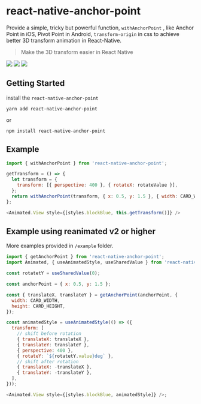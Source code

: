 # react-native-anchor-point


Provide a simple, tricky but powerful function, `withAnchorPoint` , like Anchor Point in iOS, Pivot Point in Android, `transform-origin` in css to achieve better 3D transform animation in React-Native.

> Make the 3D transform easier in React Native

![](./res/rotateZ.gif)
![](./res/rotateXY.gif)
![](./res/rotate.gif)

## Getting Started

install the `react-native-anchor-point`

```
yarn add react-native-anchor-point
```
or
```
npm install react-native-anchor-point
```

## Example

```javascript
import { withAnchorPoint } from 'react-native-anchor-point';

getTransform = () => {
  let transform = {
    transform: [{ perspective: 400 }, { rotateX: rotateValue }],
  };
  return withAnchorPoint(transform, { x: 0.5, y: 1.5 }, { width: CARD_WIDTH, height: CARD_HEIGHT });
};

<Animated.View style={[styles.blockBlue, this.getTransform()]} />
```

## Example using reanimated v2 or higher

More examples provided in `/example` folder.

```javascript
import { getAnchorPoint } from 'react-native-anchor-point';
import Animated, { useAnimatedStyle, useSharedValue } from 'react-native-reanimated';

const rotatetY = useSharedValue(0);

const anchorPoint = { x: 0.5, y: 1.5 };

const { translateX, translateY } = getAnchorPoint(anchorPoint, {
  width: CARD_WIDTH,
  height: CARD_HEIGHT,
});

const animatedStyle = useAnimatedStyle(() => ({
  transform: [
    // shift before rotation
    { translateX: translateX },
    { translateY: translateY },
    { perspective: 400 },
    { rotateY: `${rotatetY.value}deg` },
    // shift after rotation
    { translateX: -translateX },
    { translateY: -translateY },
  ],
}));

<Animated.View style={[styles.blockBlue, animatedStyle]} />;
```